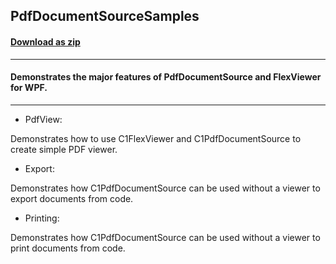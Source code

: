 ## PdfDocumentSourceSamples
#### [Download as zip](https://downgit.github.io/#/home?url=https://github.com/GrapeCity/ComponentOne-WPF-Samples/tree/master/NET_4.5.2/C1.WPF.Document/CS/PdfDocumentSourceSamples)
____
#### Demonstrates the major features of PdfDocumentSource and FlexViewer for WPF.
____

* PdfView:

Demonstrates how to use C1FlexViewer and C1PdfDocumentSource to create
simple PDF viewer.


* Export:

Demonstrates how C1PdfDocumentSource can be used without a viewer
to export documents from code.


* Printing:

Demonstrates how C1PdfDocumentSource can be used without a viewer
to print documents from code.
